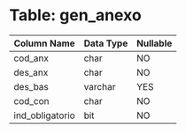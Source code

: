 # Table: gen_anexo

| Column Name | Data Type | Nullable |
|-------------|-----------|----------|
| cod_anx | char | NO |
| des_anx | char | NO |
| des_bas | varchar | YES |
| cod_con | char | NO |
| ind_obligatorio | bit | NO |
